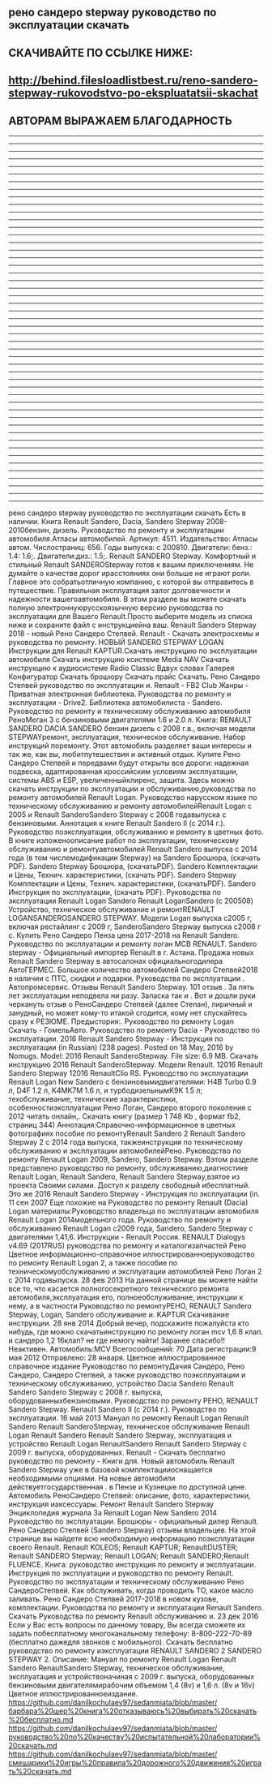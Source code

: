 рено сандеро stepway руководство по эксплуатации скачать
--------------------------------------------------
СКАЧИВАЙТЕ ПО ССЫЛКЕ НИЖЕ:
--------------------------------------------------
http://behind.filesloadlistbest.ru/reno-sandero-stepway-rukovodstvo-po-ekspluatatsii-skachat
--------------------------------------------------
АВТОРАМ ВЫРАЖАЕМ БЛАГОДАРНОСТЬ
--------------------------------------------------
--------------------------------------------------
--------------------------------------------------
--------------------------------------------------
--------------------------------------------------
--------------------------------------------------
--------------------------------------------------
--------------------------------------------------
--------------------------------------------------
--------------------------------------------------
--------------------------------------------------
--------------------------------------------------
--------------------------------------------------
--------------------------------------------------
--------------------------------------------------
--------------------------------------------------
--------------------------------------------------
--------------------------------------------------
--------------------------------------------------
--------------------------------------------------
--------------------------------------------------
--------------------------------------------------
--------------------------------------------------
--------------------------------------------------
--------------------------------------------------
--------------------------------------------------
--------------------------------------------------
--------------------------------------------------
--------------------------------------------------
--------------------------------------------------
--------------------------------------------------
--------------------------------------------------
--------------------------------------------------
--------------------------------------------------
--------------------------------------------------
--------------------------------------------------
--------------------------------------------------
--------------------------------------------------
--------------------------------------------------
--------------------------------------------------
--------------------------------------------------
--------------------------------------------------
--------------------------------------------------
--------------------------------------------------
--------------------------------------------------
--------------------------------------------------
--------------------------------------------------
--------------------------------------------------
--------------------------------------------------
--------------------------------------------------
рено сандеро stepway руководство по эксплуатации скачать Есть в наличии. Книга Renault Sandero, Dacia, Sandero Stepway 2008-2010бензин, дизель. Руководство по ремонту и эксплуатации автомобиля.Атласы автомобилей. Артикул: 4511. Издательство: Атласы автом. Числостраниц: 656. Годы выпуска: с 200810. Двигатели: бенз.: 1.4: 1.6;. Двигатели:диз.: 1.5;. Renault SANDERO Stepway. Комфортный и стильный Renault SANDEROStepway готов к вашим приключениям. Не думайте о качестве дорог ирасстояниях  они больше не играют роли. Главное  это собратьотличную компанию, с которой вы отправитесь в путешествие. Правильная эксплуатация  залог долговечности и надежности вашегоавтомобиля. В этом разделе вы можете скачать полную электроннуюрусскоязычную версию руководства по эксплуатации для Вашего Renault.Просто выберите модель из списка ниже и сохраните файл с инструкциейна ваш. Renault Sandero Stepway 2018 - новый Рено Сандеро Степвей. Renault - Скачать электросхемы и руководства по ремонту. НОВЫЙ SANDERO STEPWAY  LOGAN  Инструкции для Renault KAPTUR.Скачать инструкцию по эксплуатации автомобиля  Скачать инструкцию ксистеме Media NAV  Скачать инструкцию к аудиосистеме Radio Classic  Вдвух словах  Галерея  Конфигуратор  Скачать брошюру  Скачать прайс Скачать. Рено Сандеро Степвей руководство по эксплуатации и. Renault - FB2 Club Жанры - Приватная электронная библиотека. Руководства по ремонту и эксплуатации - Drive2. Библиотека автомобилиста - Sandero. Руководство по ремонту и техническому обслуживанию автомобиля РеноМеган 3 с бензиновыми двигателями 1.6 и 2.0 л. Книга: RENAULT SANDERO DACIA SANDERO бензин  дизель с 2008 г.в., включая модели STEPWAYремонт, эксплуатация, техническое обслуживание. Набор инструкций поремонту. Этот автомобиль разделяет ваши интересы и так же, как вы, любитпутешествия и активный отдых. Купите Рено Сандеро Степвей  и передвами будут открыты все дороги: надежная подвеска, адаптированная кроссийским условиям эксплуатации, системы ABS и ESP, увеличенныйклиренс, защита. Здесь можно скачать инструкции по эксплуатации и обслуживанию,руководства по ремонту автомобилей Renault Logan.  Руководство нарусском языке по техническому обслуживанию и ремонту автомобилейRenault Logan с 2005 и Renault SanderoSandero Stepway с 2008 годавыпуска с бензиновыми. Аннотация к книге Renault Sandero II (c 2014 г.). Руководство поэксплуатации, обслуживанию и ремонту в цветных фото. В книге изложеноописание работ по эксплуатации, техническому обслуживанию и ремонтуавтомобилей Renault Sandero выпуска с 2014 года (в том числемодификации Stepway) на
Sandero Брошюра, (скачать PDF). Sandero Stepway Брошюра, (скачатьPDF). Sandero Комплектации и Цены, Технич. характеристики, (скачать PDF). Sandero Stepway Комплектации и Цены, Технич. характеристики, (скачатьPDF). Sandero Инструкция по эксплуатации, (скачать PDF). Руководства по эксплуатации Renault Logan  Sandero Renault LoganSandero (с 200508) Устройство, техническое обслуживание и ремонтRENAULT LOGANSANDEROSANDERO STEPWAY. Модели Logan выпуска с2005 г, включая рестайлинг с 2009 г, SanderoSandero Stepway выпуска с2008 г с. Купить Рено Сандеро Пенза цена 2017-2018 на Renault Sandero. Руководство по эксплуатации и ремонту логан МСВ  RENAULT. Sandero stepway - Официальный импортер Renault в г. Астана. Продажа новых Renault Sandero Stepway в автосалонах официальногодилера АвтоГЕРМЕС. Большое количество автомобилей Сандеро Степвей2018 в наличии с ПТС, скидки и подарки. Руководства по эксплуатации . Автопромсервис. Отзывы Renault Sandero Stepway. 101 отзыв . За пять лет эксплуатации неподвела ни разу. Запаска так и . Вот и дошли руки черкануть отзыв о РеноСандеро Степвей (далее Степан), лиричный и занудный, но может кому-то итакой сгодится, кому нет спускайтесь сразу к РЕЗЮМЕ. Предыстория:. Руководство по ремонту Logan  Скачать - ГомельАвто. Руководство по ремонту Dacia - Руководство по эксплуатации. 2016 Renault Sandero Stepway - Инструкция по эксплуатации (in Russian) (238 pages). Posted on 18 May, 2016 by Nomugs. Model: 2016 Renault SanderoStepway. File size: 6.9 MB. Скачать инструкцию 2016 Renault SanderoStepway. Модели Renault. 12016 Renault Sandero Stepway  12016 RenaultClio RS. Руководство по эксплуатации Renault Logan New Sandero с бензиновымидвигателями: H4B Turbo 0.9 л, D4F 1.2 л, K4MK7M 1.6 л, и турбодизельнымK9K 1.5 л; техобслуживание, технические характеристики, особенностиэксплуатации Рено Логан, Сандеро второго поколения с 2012 читать онлайн,. Скачать книгу (размер 1 748 Kb , формат fb2, страниц 344) Аннотация:Справочно-информационное в цветных фотографиях пособие по ремонтуRenault Sandero 2  Renault Sandero Stepway 2 с 2014 года выпуска, такжеинструкция по техническому обслуживанию и эксплуатации автомобилейРено. Руководство по ремонту Renault Logan 2009, Sandero, Sandero Stepway. Вэтом разделе представлено руководство по ремонту, обслуживанию,диагностике Renault Logan, Renault Sandero, Renault Sandero Stepway,взятое из проекта Своими силами. Доступ к разделу свободный ибесплатный. Это же
2016 Renault Sandero Stepway - Инструкция по эксплуатации (in. 11 сен 2007  Еще похожие на Руководство по ремонту Renault (Dacia) Logan материалы:Руководство владельца по эксплуатации автомобиля Renault Logan 2014модельного года. Руководство по ремонту и обслуживанию Renault Logan с2009 года, Sandero, Sandero Stepway с двигателями 1,41,6. Инструкции - Renault Россия. RENAULT Dialogys v4.69 (2017RUS) руководства по ремонту и каталогизапчастей Рено  Цветное информационно-справочное иллюстрированноеруководство по ремонту Renault Logan 2, а также пособие по техническомуобслуживанию и эксплуатации автомобилей Рено Логан 2 с 2014 годавыпуска. 28 фев 2013  На данной странице вы можете найти все то, что касается полногосекретного технического ремонта автомобиля,эксплуатация его, полноеобслуживание, инструкции к нему, а в частности Руководство по ремонтуРЕНО, RENAULT Sandero Stepway, Logan, Sandero обслуживание и. KAPTUR  Скачивание инструкции. 28 янв 2014  Добрый вечер, подскажите пожалуйста кто нибудь, где можно скачатьинструкцию по ремонту логан mcv 1,6 8 клап. и сандеро 1,2 16клап? не где немогу найти! Заранее спасибо!! Неактивен. Автомобиль:MCV  Всегосообщений: 70  Дата регистрации:9 мая 2012  Отправлено: 28 января. Цветное иллюстрированное справочное издание Руководство по ремонтуДачия Сандеро, Рено Сандеро, Сандеро Степвей, а также руководство поэксплуатации и техническому обслуживанию, устройство Dacia Sandero Renault Sandero  Sandero Stepway с 2008 г. выпуска, оборудованныхбензиновыми. Руководство по ремонту РЕНО, RENAULT Sandero Stepway. Renault Sandero II (c 2014 г.). Руководство по эксплуатации. 16 май 2013  Мануал по ремонту Renault Logan  Renault Sandero  Renault SanderoStepway, техническое обслуживание Renault Logan  Renault Sandero Renault Sandero Stepway, эксплуатация и устройство Renault Logan  RenaultSandero  Renault Sandero Stepway c 2009 г. выпуска, оборудованных. Renault - Скачать бесплатно руководство по ремонту - Книги для. Новый автомобиль Renault Sandero Stepway уже в базовой комплектацииоснащается необходимыми опциями. На новые автомобили действуетгосударственная . в Пензе и Кузнецке по доступной цене. Автомобиль РеноСандеро Степвей: описание, фото, характеристики, инструкция иаксессуары. Ремонт Renault Sandero Stepway  Энциклопедия журнала За
Renault Logan New Sandero 2014 Руководство по эксплуатации. Брошюры - официальный дилер Renault. Рено Сандеро Степвей (Sandero Stepway) отзывы владельцев. На этой странице вы найдете всю необходимую информацию поэксплуатации своего Renault. Renault KOLEOS; Renault KAPTUR; RenaultDUSTER; Renault SANDERO Stepway; Renault LOGAN; Renault SANDERO;Renault FLUENCE. Книга: руководство  инструкция по ремонту и эксплуатации. Инструкция по эксплуатации и руководство по ремонту Renault. Руководство по эксплуатации и техническому обслуживанию Рено СандероСтепвей. Как обслуживать, когда проводить ТО, какое масло заливать. Рено Сандеро Степвей 2017-2018 в новом кузове, комплектации. Руководства по ремонту и эксплуатации Renault Sandero. Скачать Руководства по ремонту Renault обслуживанию и. 23 дек 2016  Если у Вас есть вопросы по данному товару, Вы всегда сможете их задать побесплатному многоканальному телефону: 8-800-222-70-89 (бесплатно дажедля звонков с мобильного). Скачать бесплатно руководство по ремонту иэксплуатации RENAULT SANDERO 2  SANDERO STEPWAY 2. Описание: Мануал по ремонту Renault Logan  Renault Sandero  RenaultSandero Stepway, техническое обслуживание, эксплуатация и устройствоначиная c 2009 г. выпуска, оборудованных бензиновыми двигателямирабочим объемом 1,4 (8v) и 1,6 л. (8v и 16v) Цветное иллюстрированноеиздание.
https://github.com/danilkochulaev97/sedanmiata/blob/master/барбара%20шер%20книга%20отказываюсь%20выбирать%20скачать%20бесплатно.md
https://github.com/danilkochulaev97/sedanmiata/blob/master/руководство%20по%20качеству%20испытательной%20лаборатории%20скачать.md
https://github.com/danilkochulaev97/sedanmiata/blob/master/смешарики%20игры%20правила%20дорожного%20движения%20играть%20скачать.md